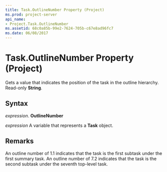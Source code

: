 ```yaml
---
title: Task.OutlineNumber Property (Project)
ms.prod: project-server
api_name:
- Project.Task.OutlineNumber
ms.assetid: 68c0a85b-99e2-7624-705b-c67e8ad96fc7
ms.date: 06/08/2017
---
```



# Task.OutlineNumber Property (Project)

Gets a value that indicates the position of the task in the outline hierarchy. Read-only **String**.


## Syntax

 _expression_. **OutlineNumber**

 _expression_ A variable that represents a **Task** object.


## Remarks

An outline number of 1.1 indicates that the task is the first subtask under the first summary task. An outline number of 7.2 indicates that the task is the second subtask under the seventh top-level task. 



